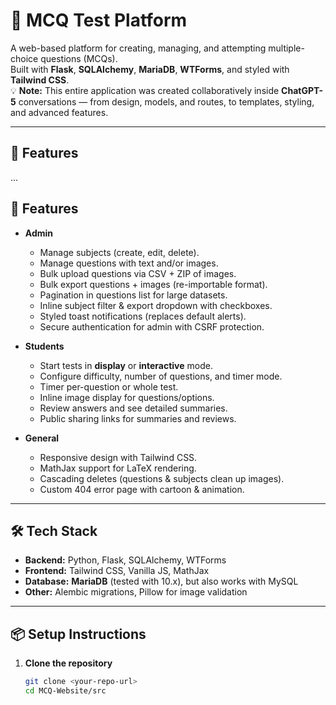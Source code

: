 # 📝 MCQ Test Platform

A web-based platform for creating, managing, and attempting multiple-choice questions (MCQs).  
Built with **Flask**, **SQLAlchemy**, **MariaDB**, **WTForms**, and styled with **Tailwind CSS**.  
💡 **Note:** This entire application was created collaboratively inside **ChatGPT-5** conversations — from design, models, and routes, to templates, styling, and advanced features.  

---

## 🚀 Features
...


## 🚀 Features

- **Admin**
  - Manage subjects (create, edit, delete).
  - Manage questions with text and/or images.
  - Bulk upload questions via CSV + ZIP of images.
  - Bulk export questions + images (re-importable format).
  - Pagination in questions list for large datasets.
  - Inline subject filter & export dropdown with checkboxes.
  - Styled toast notifications (replaces default alerts).
  - Secure authentication for admin with CSRF protection.

- **Students**
  - Start tests in **display** or **interactive** mode.
  - Configure difficulty, number of questions, and timer mode.
  - Timer per-question or whole test.
  - Inline image display for questions/options.
  - Review answers and see detailed summaries.
  - Public sharing links for summaries and reviews.

- **General**
  - Responsive design with Tailwind CSS.
  - MathJax support for LaTeX rendering.
  - Cascading deletes (questions & subjects clean up images).
  - Custom 404 error page with cartoon & animation.

---

## 🛠️ Tech Stack

- **Backend:** Python, Flask, SQLAlchemy, WTForms  
- **Frontend:** Tailwind CSS, Vanilla JS, MathJax  
- **Database:** **MariaDB** (tested with 10.x), but also works with MySQL  
- **Other:** Alembic migrations, Pillow for image validation  

---

## 📦 Setup Instructions

1. **Clone the repository**
   ```bash
   git clone <your-repo-url>
   cd MCQ-Website/src
